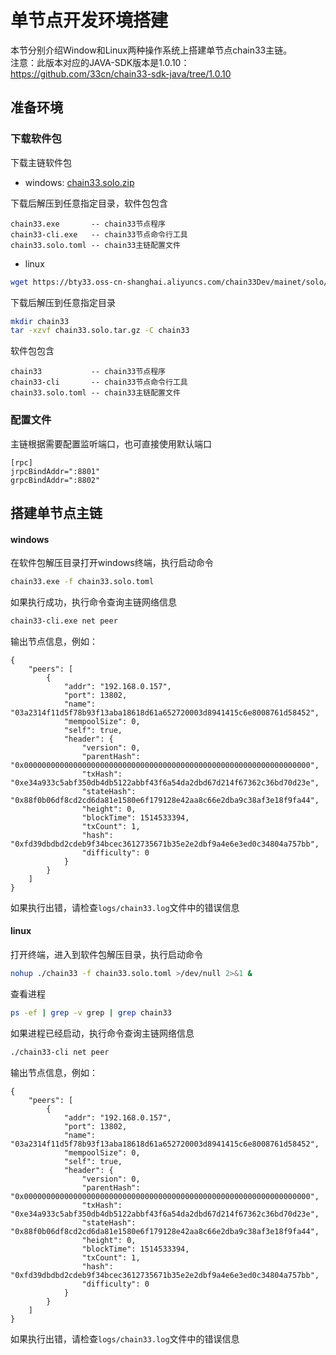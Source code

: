 # 单节点开发环境搭建

本节分别介绍Window和Linux两种操作系统上搭建单节点chain33主链。  
注意：此版本对应的JAVA-SDK版本是1.0.10：https://github.com/33cn/chain33-sdk-java/tree/1.0.10

## 准备环境

### 下载软件包
下载主链软件包

- windows: [chain33.solo.zip](https://bty33.oss-cn-shanghai.aliyuncs.com/chain33Dev/mainet/solo/windows/chain33.solo.zip)

下载后解压到任意指定目录，软件包包含
```text
chain33.exe       -- chain33节点程序
chain33-cli.exe   -- chain33节点命令行工具
chain33.solo.toml -- chain33主链配置文件
```

- linux

```bash
wget https://bty33.oss-cn-shanghai.aliyuncs.com/chain33Dev/mainet/solo/linux/chain33.solo.tar.gz
```

下载后解压到任意指定目录
```bash
mkdir chain33
tar -xzvf chain33.solo.tar.gz -C chain33
```

软件包包含
```text
chain33           -- chain33节点程序
chain33-cli       -- chain33节点命令行工具
chain33.solo.toml -- chain33主链配置文件
```

### 配置文件

主链根据需要配置监听端口，也可直接使用默认端口

```text
[rpc]
jrpcBindAddr=":8801"
grpcBindAddr=":8802"
```

## 搭建单节点主链
#### windows
在软件包解压目录打开windows终端，执行启动命令

```bash
chain33.exe -f chain33.solo.toml
```

如果执行成功，执行命令查询主链网络信息

```bash
chain33-cli.exe net peer
```

输出节点信息，例如：
``` text
{
    "peers": [
        {
            "addr": "192.168.0.157",
            "port": 13802,
            "name": "03a2314f11d5f78b93f13aba18618d61a652720003d8941415c6e8008761d58452",
            "mempoolSize": 0,
            "self": true,
            "header": {
                "version": 0,
                "parentHash": "0x0000000000000000000000000000000000000000000000000000000000000000",
                "txHash": "0xe34a933c5abf350db4db5122abbf43f6a54da2dbd67d214f67362c36bd70d23e",
                "stateHash": "0x88f0b06df8cd2cd6da81e1580e6f179128e42aa8c66e2dba9c38af3e18f9fa44",
                "height": 0,
                "blockTime": 1514533394,
                "txCount": 1,
                "hash": "0xfd39dbdbd2cdeb9f34bcec3612735671b35e2e2dbf9a4e6e3ed0c34804a757bb",
                "difficulty": 0
            }
        }
    ]
}
```

如果执行出错，请检查`logs/chain33.log`文件中的错误信息


#### linux
打开终端，进入到软件包解压目录，执行启动命令

```bash
nohup ./chain33 -f chain33.solo.toml >/dev/null 2>&1 &
```

查看进程

```bash
ps -ef | grep -v grep | grep chain33
```

如果进程已经启动，执行命令查询主链网络信息

```bash
./chain33-cli net peer
```

输出节点信息，例如：
``` text
{
    "peers": [
        {
            "addr": "192.168.0.157",
            "port": 13802,
            "name": "03a2314f11d5f78b93f13aba18618d61a652720003d8941415c6e8008761d58452",
            "mempoolSize": 0,
            "self": true,
            "header": {
                "version": 0,
                "parentHash": "0x0000000000000000000000000000000000000000000000000000000000000000",
                "txHash": "0xe34a933c5abf350db4db5122abbf43f6a54da2dbd67d214f67362c36bd70d23e",
                "stateHash": "0x88f0b06df8cd2cd6da81e1580e6f179128e42aa8c66e2dba9c38af3e18f9fa44",
                "height": 0,
                "blockTime": 1514533394,
                "txCount": 1,
                "hash": "0xfd39dbdbd2cdeb9f34bcec3612735671b35e2e2dbf9a4e6e3ed0c34804a757bb",
                "difficulty": 0
            }
        }
    ]
}
```

如果执行出错，请检查`logs/chain33.log`文件中的错误信息